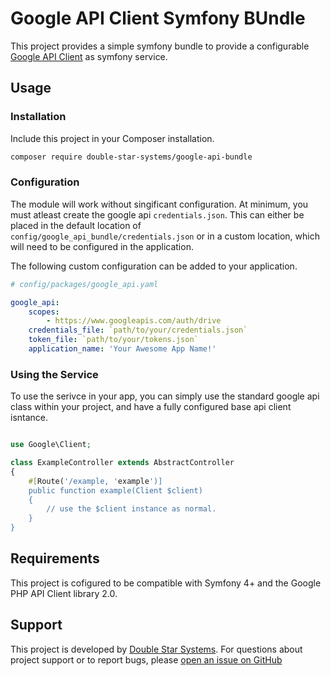 # Google API Client Symfony BUndle

This project provides a simple symfony bundle to provide a configurable [Google
API Client](https://github.com/googleapis/google-api-php-client) as symfony
service.

## Usage

### Installation

Include this project in your Composer installation.

```sh
composer require double-star-systems/google-api-bundle
```

### Configuration

The module will work without singificant configuration. At minimum, you must
atleast create the google api `credentials.json`. This can either be placed in
the default location of `config/google_api_bundle/credentials.json` or in a
custom location, which will need to be configured in the application.

The following custom configuration can be added to your application.

```yaml
# config/packages/google_api.yaml

google_api:
    scopes:
        - https://www.googleapis.com/auth/drive
    credentials_file: `path/to/your/credentials.json`
    token_file: `path/to/your/tokens.json`
    application_name: 'Your Awesome App Name!'
```

### Using the Service

To use the serivce in your app, you can simply use the standard google api class
within your project, and have a fully configured base api client isntance.

```php

use Google\Client;

class ExampleController extends AbstractController
{
    #[Route('/example, 'example')]
    public function example(Client $client)
    {
        // use the $client instance as normal.
    }
}
```

## Requirements

This project is cofigured to be compatible with Symfony 4+ and the Google PHP
API Client library 2.0.

## Support

This project is developed by [Double Star Systems](//doublestarsystems.com/).
For questions about project support or to report bugs, please [open an issue on
GitHub](https://github.com/Double-Star-Systems/google-api-bundle/issues)
